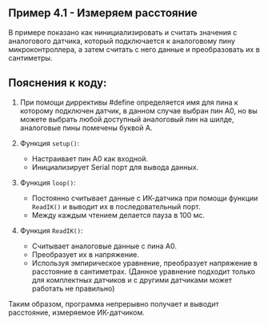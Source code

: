 ## Пример 4.1 - Измеряем расстояние

В примере показано как нинициализировать и считать значения с аналогового датчика, который подключается к аналоговому пину микроконтроллера, а затем считать с него данные и преобразовать их в сантиметры.

## Пояснения к коду:

1. При помощи диррективы #define определяется имя для пина к которому подключен датчик, в данном случае выбран пин A0, но вы можете выбрать  любой доступный аналоговый пин на шилде, аналоговые пины помечены буквой A.

2. Функция `setup()`:
   - Настраивает пин A0 как входной.
   - Инициализирует Serial порт для вывода данных.

3. Функция `loop()`:
   - Постоянно считывает данные с ИК-датчика при помощи функции `ReadIK()` и выводит их в последовательный порт.
   - Между каждым чтением делается пауза в 100 мс.

4. Функция `ReadIK()`:
   - Считывает аналоговые данные с пина A0.
   - Преобразует их в напряжение.
   - Используя эмпирическое уравнение, преобразует напряжение в расстояние в сантиметрах. (Данное уравнение подходит только для комплектных датчиков и с другими датчиками может работать не правильно)

Таким образом, программа непрерывно получает и выводит расстояние, измеряемое ИК-датчиком.